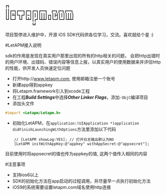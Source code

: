     ┏┓　　　　　　　　　　　　　　　　　　　　　　　　　　　　　
    ┃┃┏━┓┏━━┓┏━┓┏━┓┏━━┓　┏━┓┏━┓┏━━┓
    ┃┃┃┻┫┗┓┏┛┃━┃┃┃┃┃┃┃┃┏┓┃┣┫┃┃┃┃┃┃┃
    ┗┛┗━┛ ┗┛ ┗┻┛┃┏┛┗┻┻┛┗┛┗━┛┗━┛┗┻┻┛
                ┗┛　　　　　　　　　　　　　　　　　


项目暂停进入维护中，开源 iOS SDK代码供各位学习，交流。喜欢就给个星 :)

#LetAPM接入说明

sdk的作用是发现在真实用户那里出现的所有的http相关的问题，  会把http出错时的用户环境、出错码、错误内容等信息上报，以真实用户的使用数据来并评估http的性能，供开发人员快速定位问题

- 打开http://www.letapm.com, 使用邮箱注册一个账号
- 新建app得到appkey
- 将Letapm.framework引入到xcode工程
- 在工程***Build Settings***中选择***Other Linker Flags***，添加`-ObjC`编译项目
- 添加头文件

```objectivec
#import <Letapm/Letapm.h>
```

- 初始化LetAPM，在`application:(UIApplication *)application didFinishLaunchingWithOptions`方法里添加以下代码

```objectivec****
    // [LetAPM showLog:YES]; // 打开日志输出默认为NO
    [LetAPM initWithAppKey:@"appkey" withAppSecret:@"appsecret"];  
```

目前使用时将appsecret的值也传为appkey的值, 这两个值传入相同的内容


#注意事项
- 支持ios6以上
- SDK的初始化方法在app启动的过程调用，并尽量早一点执行初始化方法
- iOS9的系统需要设置letapm.com域名使用http连接


